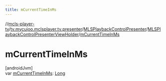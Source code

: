 ```yaml
---
title: mCurrentTimeInMs
---
```

//[mcls-player-tv](../../../../index.html)/[tv.mycujoo.mclsplayer.tv.presenter](../../index.html)/[MLSPlaybackControlPresenter](../index.html)/[MLSPlaybackControlPresenterViewHolder](index.html)/[mCurrentTimeInMs](m-current-time-in-ms.html)



# mCurrentTimeInMs



[androidJvm]\
var [mCurrentTimeInMs](m-current-time-in-ms.html): [Long](https://kotlinlang.org/api/latest/jvm/stdlib/kotlin/-long/index.html)




